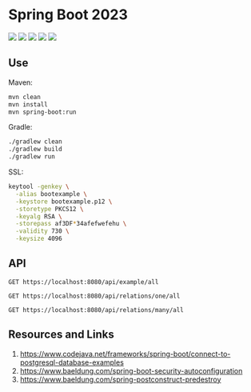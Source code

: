# Spring Boot 2023

[![](https://img.shields.io/badge/Spring%20Boot-3.0.2-green.svg)](https://spring.io/projects/spring-boot)
[![](https://img.shields.io/badge/Gradle-7.5.1-darkslategray.svg)](https://gradle.org/)
[![](https://img.shields.io/badge/Maven-3.8.6-white.svg)](https://maven.apache.org/download.cgi)
[![](https://img.shields.io/badge/Docker-blue.svg)](https://www.docker.com/) 
[![](https://img.shields.io/badge/Postgres-13.0-lightblue.svg)](https://hub.docker.com/_/postgres)

## Use

Maven:
```bash
mvn clean
mvn install
mvn spring-boot:run
```

Gradle:
```bash
./gradlew clean
./gradlew build
./gradlew run
```

SSL:
```bash
keytool -genkey \
  -alias bootexample \
  -keystore bootexample.p12 \
  -storetype PKCS12 \
  -keyalg RSA \
  -storepass af3DF*34afefwefehu \
  -validity 730 \
  -keysize 4096
```

## API

```
GET https://localhost:8080/api/example/all
```

```
GET https://localhost:8080/api/relations/one/all
```

```
GET https://localhost:8080/api/relations/many/all
```

## Resources and Links

1. https://www.codejava.net/frameworks/spring-boot/connect-to-postgresql-database-examples
2. https://www.baeldung.com/spring-boot-security-autoconfiguration
3. https://www.baeldung.com/spring-postconstruct-predestroy
